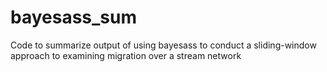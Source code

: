 # bayesass_sum
Code to summarize output of using bayesass to conduct a sliding-window approach to examining migration over a stream network
